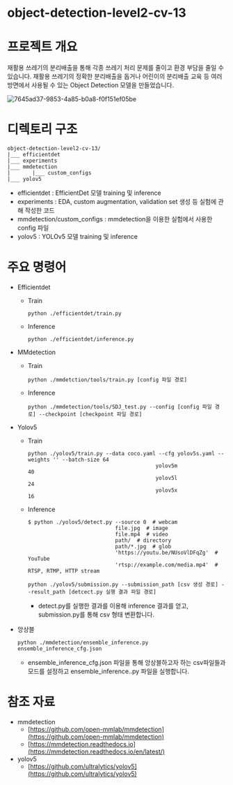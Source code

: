 # object-detection-level2-cv-13

# 프로젝트 개요

 재활용 쓰레기의 분리배출을 통해 각종 쓰레기 처리 문제를 줄이고 환경 부담을 줄일 수 있습니다. 재활용 쓰레기의 정확한 분리배출을 돕거나 어린이의 분리배출 교육 등 여러방면에서 사용될 수 있는 Object Detection 모델을 만들었습니다.

![7645ad37-9853-4a85-b0a8-f0f151ef05be](https://user-images.githubusercontent.com/47216338/137615872-208f08db-55a8-4100-a65b-075cb035238c.png)

# 디렉토리 구조

```
object-detection-level2-cv-13/
|___ efficientdet
|___ experiments 
|___ mmdetection
|       |___ custom_configs
|___ yolov5
```

- efficientdet : EfficientDet 모델 training 및 inference
- experiments : EDA, custom augmentation, validation set 생성 등 실험에 관해 작성한 코드
- mmdetection/custom_configs : mmdetection을 이용한 실험에서 사용한 config 파일
- yolov5 : YOLOv5 모델 training 및 inference

# 주요 명령어

- Efficientdet
    - Train
        
        ```
        python ./efficientdet/train.py
        ```
        
    - Inference
        
        ```
        python ./efficientdet/inference.py
        ```
        
- MMdetection
    - Train
        
        ```
        python ./mmdetction/tools/train.py [config 파일 경로]
        ```
        
    - Inference
        
        ```
        python ./mmdetection/tools/SDJ_test.py --config [config 파일 경로] --checkpoint [checkpoint 파일 경로]
        ```
        
- Yolov5
    - Train
        
        ```
        python ./yolov5/train.py --data coco.yaml --cfg yolov5s.yaml --weights '' --batch-size 64
                                                 yolov5m                                40
                                                 yolov5l                                24
                                                 yolov5x                                16
        ```
        
    - Inference
        
        ```
        $ python ./yolov5/detect.py --source 0  # webcam
                                    file.jpg  # image 
                                    file.mp4  # video
                                    path/  # directory
                                    path/*.jpg  # glob
                                    'https://youtu.be/NUsoVlDFqZg'  # YouTube
                                    'rtsp://example.com/media.mp4'  # RTSP, RTMP, HTTP stream
        ```
        
        ```
        python ./yolov5/submission.py --submission_path [csv 생성 경로] --result_path [detcect.py 실행 결과 파일 경로]
        ```
        
        - detect.py를 실행한 결과를 이용해 inference 결과를 얻고, submission.py를 통해 csv 형태 변환합니다.
- 앙상블
    
    ```
    python ./mmdetection/ensemble_inference.py ensemble_inference_cfg.json
    ```
    
    - ensemble_inference_cfg.json 파일을 통해 앙상블하고자 하는 csv파일들과 모드를 설정하고 ensemble_inference..py 파일을 실행합니다.

# 참조 자료

- mmdetection
    - [https://github.com/open-mmlab/mmdetection](https://github.com/open-mmlab/mmdetection)
    - [https://mmdetection.readthedocs.io](https://mmdetection.readthedocs.io/en/latest/)
- yolov5
    - [https://github.com/ultralytics/yolov5](https://github.com/ultralytics/yolov5)

